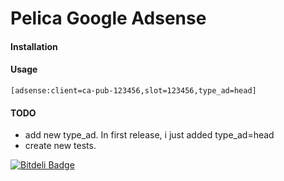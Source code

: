 Pelica Google Adsense
=====================

#### Installation

#### Usage

```code
[adsense:client=ca-pub-123456,slot=123456,type_ad=head]
```

#### TODO
 * add new type_ad. In first release, i just added type_ad=head
 * create new tests.


[![Bitdeli Badge](https://d2weczhvl823v0.cloudfront.net/riquellopes/pelican-adsense/trend.png)](https://bitdeli.com/free "Bitdeli Badge")

